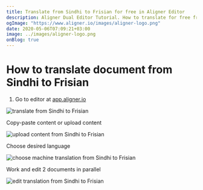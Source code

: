 ```yaml
---
title: Translate from Sindhi to Frisian for free in Aligner Editor
description: Aligner Dual Editor Tutorial. How to translate for free from Sindhi to Frisian. Aligner is multilingual document management platform. 
ogImage: "https://www.aligner.io/images/aligner-logo.png"
date: 2020-05-06T07:09:21+03:00
image: ../images/aligner-logo.png
onBlog: true
---
```


# How to translate document from Sindhi to Frisian

1. Go to editor at [app.aligner.io](https://app.aligner.io "Aligner App web page")

![translate from Sindhi to Frisian](../aligner-blank-editor.png "translate from Sindhi to Frisian")

Copy-paste content or upload content

![upload content from Sindhi to Frisian](../aligner-uploaded-document.png "upload content from Sindhi to Frisian")

Choose desired language

![choose machine translation from Sindhi to Frisian](../aligner-language-dropdown.png "choose machine translation from Sindhi to Frisian")

Work and edit 2 documents in parallel

![edit translation from Sindhi to Frisian](../aligner-double-sitded-editor.png "edit translation from Sindhi to Frisian")

